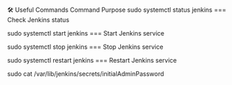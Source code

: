 🛠 Useful Commands
Command	Purpose
sudo systemctl status jenkins  ===	Check Jenkins status

sudo systemctl start jenkins	=== Start Jenkins service



sudo systemctl stop jenkins 	=== Stop Jenkins service



sudo systemctl restart jenkins	=== Restart Jenkins service

sudo cat /var/lib/jenkins/secrets/initialAdminPassword
